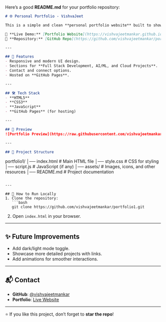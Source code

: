 Here’s a good **README.md** for your portfolio repository:

```markdown
# 🌐 Personal Portfolio - VishvaJeet

This is a simple and clean **personal portfolio website** built to showcase my skills, projects, and interests in **Full Stack Development, AI/ML, and Cloud Computing**.  

🔗 **Live Demo:** [Portfolio Website](https://vishvajeetmankar.github.io/portfolio1/)  
📂 **Repository:** [GitHub Repo](https://github.com/vishvajeetmankar/portfolio1.git)

---

## 🚀 Features
- Responsive and modern UI design.  
- Sections for **Full Stack Development, AI/ML, and Cloud Projects**.  
- Contact and connect options.  
- Hosted on **GitHub Pages**.  

---

## 🛠️ Tech Stack
- **HTML5**  
- **CSS3**  
- **JavaScript**  
- **GitHub Pages** (for hosting)  

---

## 📸 Preview
![Portfolio Preview](https://raw.githubusercontent.com/vishvajeetmankar/portfolio1/main/preview.png)

---

## 📂 Project Structure
```

portfolio1/
│── index.html      # Main HTML file
│── style.css       # CSS for styling
│── script.js       # JavaScript (if any)
│── assets/         # Images, icons, and other resources
│── README.md       # Project documentation

````

---

## 🚀 How to Run Locally
1. Clone the repository:
   ```bash
   git clone https://github.com/vishvajeetmankar/portfolio1.git
````

2. Open `index.html` in your browser.

---

## ✨ Future Improvements

* Add dark/light mode toggle.
* Showcase more detailed projects with links.
* Add animations for smoother interactions.

---

## 📬 Contact

* **GitHub**: [@vishvajeetmankar](https://github.com/vishvajeetmankar)
* **Portfolio**: [Live Website](https://vishvajeetmankar.github.io/portfolio1/)

---

⭐ If you like this project, don’t forget to **star the repo**!
